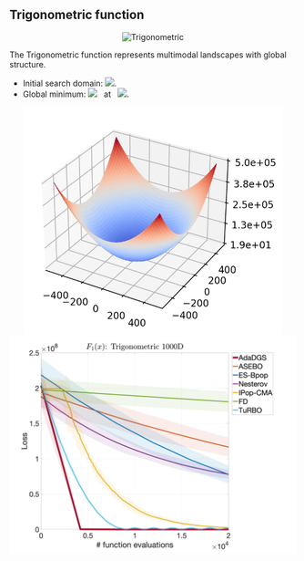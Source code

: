 ## Trigonometric function

<div align="center"> <img src="https://latex.codecogs.com/svg.latex?&space;f(\mathbf{x})=1+\sum_{i=1}^d\{8\sin^2[7(x_i-0.9)^2]+6\sin^2[14(x_i-0.9)^2]+(x_i-0.9)^2." title="Trigonometric" /> </div>

The Trigonometric function represents multimodal landscapes with global structure. 
- Initial search domain: <img src="https://latex.codecogs.com/svg.latex?&space;\mathbf{x}\in[-500,500]^d" title=" "/>.
- Global minimum: <img src="https://latex.codecogs.com/svg.latex?&space;f(\mathbf{x}_{opt})=1" title=" "/> &nbsp; at &nbsp; <img src="https://latex.codecogs.com/svg.latex?&space;\mathbf{x}_{opt}=(0.9,\cdots,0.9) " title=" "/>.

<div align="center"> 
  <img src="image/Trigonometric.jpg" alt="Trigonometric" height="400"/> 
  <img src="image/tri_error_plot.jpg" alt="error" height="380"/>
</div>



